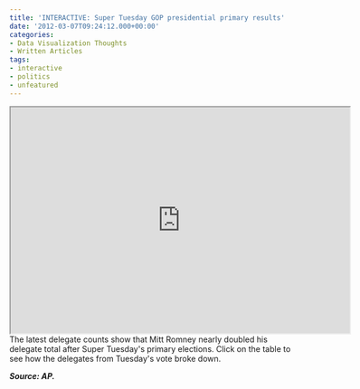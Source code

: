 ```yaml
---
title: 'INTERACTIVE: Super Tuesday GOP presidential primary results'
date: '2012-03-07T09:24:12.000+00:00'
categories:
- Data Visualization Thoughts
- Written Articles
tags:
- interactive
- politics
- unfeatured
---
```


<p><iframe src="http://savedbythegoog.appspot.com/?id=b3b58bbdfb82b7038c389c56b68317a48746ef5f" scrolling="no" width="600px" height="400px"></iframe><br />
The latest delegate counts show that Mitt Romney nearly doubled his delegate total after Super Tuesday's primary elections. Click on the table to see how the delegates from Tuesday's vote broke down.</p>
<p><em><strong>Source: AP.</strong></em></p>
